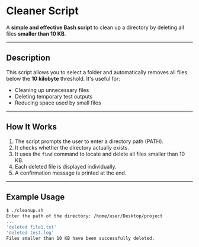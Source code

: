 # Cleaner Script

A **simple and effective Bash script** to clean up a directory by deleting all files **smaller than 10 KB**.

---

## Description

This script allows you to select a folder and automatically removes all files below the **10 kilobyte** threshold. It's useful for:

- Cleaning up unnecessary files  
- Deleting temporary test outputs  
- Reducing space used by small files

---

## How It Works

1. The script prompts the user to enter a directory path (PATH).
2. It checks whether the directory actually exists.
3. It uses the `find` command to locate and delete all files smaller than 10 KB.
4. Each deleted file is displayed individually.
5. A confirmation message is printed at the end.

---

## Example Usage

```bash
$ ./cleanup.sh
Enter the path of the directory: /home/user/Desktop/project
...
'deleted file1.txt'
'deleted test.log'
Files smaller than 10 KB have been successfully deleted.
